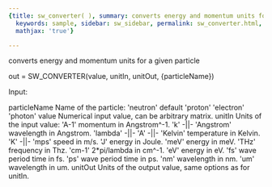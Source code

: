 ```yaml
---
{title: sw_converter( ), summary: converts energy and momentum units for a given particle,
  keywords: sample, sidebar: sw_sidebar, permalink: sw_converter.html, folder: swfiles,
  mathjax: 'true'}

---
```

converts energy and momentum units for a given particle
 
out = SW_CONVERTER(value, unitIn, unitOut, {particleName}) 
 
Input:
 
particleName      Name of the particle:
                      'neutron'   default
                      'proton'
                      'electron'
                      'photon'
value             Numerical input value, can be arbitrary matrix.
unitIn            Units of the input value:
                      'A-1'       momentum in Angstrom^-1.
                      'k'         -||-
                      'Angstrom'  wavelength in Angstrom.
                      'lambda'    -||-
                      'A'         -||-
                      'Kelvin'    temperature in Kelvin.
                      'K'         -||-
                      'mps'       speed in m/s.
                      'J'         energy in Joule.
                      'meV'       energy in meV.
                      'THz'       frequency in Thz.
                      'cm-1'      2*pi/lambda in cm^-1.
                      'eV'        energy in eV.
                      'fs'        wave period time in fs.
                      'ps'        wave period time in ps.
                      'nm'        wavelength in nm.
                      'um'        wavelength in um.
unitOut           Units of the output value, same options as for unitIn.
 

